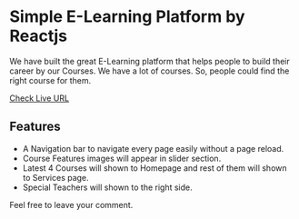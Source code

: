 # Simple E-Learning Platform by Reactjs
We have built the great E-Learning platform that helps people to build their career by our Courses. We have a lot of courses. So, people could find the right course for them.

[Check Live URL](https://elearning-platform-reactjs.netlify.app)

## Features
- A Navigation bar to navigate every page easily without a page reload.
- Course Features images will appear in slider section.
- Latest 4 Courses will shown to Homepage and rest of them will shown to Services page.
- Special Teachers will shown to the right side.

Feel free to leave your comment.


